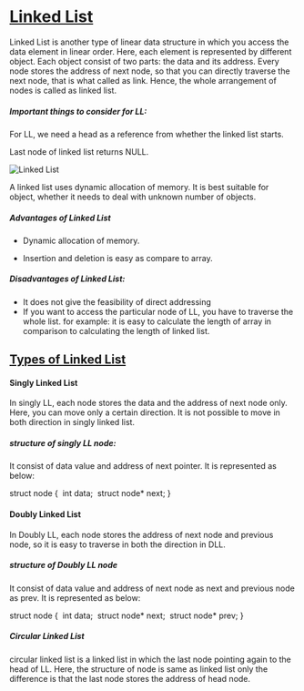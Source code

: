 #                                                                                                 <u>Linked List</u>



Linked List is another type of linear data structure in which you access the data element in linear order. Here, each element is represented by different object. Each object consist of two parts:  the data and its address. Every node stores the address of next node, so that you can directly traverse the next node, that is what called as link. Hence, the whole arrangement of nodes is called as linked list. 

##### Important things to consider for LL:

For LL, we need a head as a reference from whether the linked list starts.

Last node of linked list returns NULL.





![Linked List](https://drive.google.com/file/d/1jE9Hlb3D9xW6AuRCQQ6wZ4irg_sDf7Fi/view?usp=sharing)



A linked list uses dynamic allocation of memory. It is best suitable for object, whether it needs to deal with unknown number of objects. 

##### Advantages of Linked List

- Dynamic allocation of memory.

- Insertion and deletion is easy as compare to array.


##### Disadvantages of Linked List:

- It does not give the feasibility of direct addressing
- If you want to access the particular node of LL, you have to traverse the whole list. for example: it is easy to calculate the length of array in comparison to calculating the length of linked list.



## <u>Types of Linked List</u>

#### Singly Linked List

In singly LL, each node stores the data  and the address of next node only. Here, you can move only a certain direction. It is not possible to move in both direction in singly linked list.

##### structure of singly LL node:

It consist of data value and address of next pointer. It is represented as below:

struct node
{
​    int data;
​    struct node* next;
}




#### Doubly Linked List

In Doubly LL, each node stores the address of next node and previous node, so it is easy to traverse in both the direction in DLL. 

##### structure of Doubly LL node

It consist of data value and address of next node as next and previous node as prev. It is represented as below:

struct node
{
​    int data;
​    struct node* next;
​    struct node* prev;
}


##### Circular Linked List

 circular linked list is a linked list in which the last node pointing  again to the head of LL. Here, the structure of node is same as linked list only the difference is that the last node stores the address of head node.









